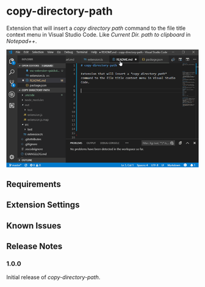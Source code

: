 # copy-directory-path 

Extension that will insert a *copy directory path* command to the file title context menu in Visual Studio Code. 
Like *Current Dir. path to clipboard* in _Notepad++_.

![Plugin usage](img/usage.gif)


## Requirements


## Extension Settings


## Known Issues

## Release Notes

### 1.0.0

Initial release of *copy-directory-path*.
